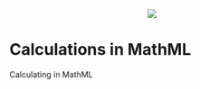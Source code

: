 <p align="center">
  <img src="https://raw.githubusercontent.com/luqmanmalik/Calculations-MathML/master/CMML_cover.png">
</p>

# Calculations in MathML
Calculating in MathML
